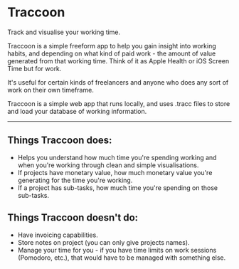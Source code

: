 # Traccoon

Track and visualise your working time.

Traccoon is a simple freeform app to help you gain insight into working habits, and depending on what kind of paid work - the amount of value generated from that working time. Think of it as Apple Health or iOS Screen Time but for work. 

It's useful for certain kinds of freelancers and anyone who does any sort of work on their own timeframe.

Traccoon is a simple web app that runs locally, and uses .tracc files to store and load your database of working information.

----

## Things Traccoon does:

- Helps you understand how much time you're spending working and when you're working through clean and simple visualisations.
- If projects have monetary value, how much monetary value you're generating for the time you're  working.
- If a project has sub-tasks, how much time you're spending on those sub-tasks.


## Things Traccoon doesn't do:

- Have invoicing capabilities.
- Store notes on project (you can only give projects names).
- Manage your time for you - if you have time limits on work sessions (Pomodoro, etc.), that would have to be managed with something else.
